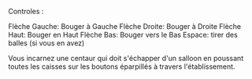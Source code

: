Controles :

Flèche Gauche: Bouger à Gauche
Flèche Droite: Bouger à Droite
Flèche Haut: Bouger en Haut
Flèche Bas: Bouger vers le Bas
Espace: tirer des balles (si vous en avez)

Vous incarnez une centaur qui doit s'échapper d'un salloon en poussant toutes les caisses sur les boutons éparpillés à travers l'établissement.
